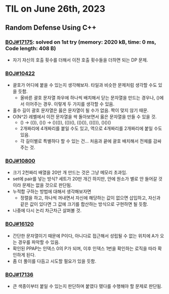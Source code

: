 # **TIL on June 26th, 2023**

## Random Defense Using C++
### [BOJ#17175](/Problem%20Solving/boj/random%20defense/17175-06-23-2023.cpp): solved on 1st try (memory: 2020 kB, time: 0 ms, Code length: 408 B)
* 자기 자신의 호출 횟수를 더해서 이전 호출 횟수들을 더하면 되는 DP 문제.



### [BOJ#10422](/Problem%20Solving/boj/random%20defense/10422-06-23-2023.cpp)
* 괄호가 어디에 붙을 수 있는지 생각해보자. 타일과 비슷한 문제처럼 생각할 수도 있을 듯함.
  - 올바른 괄호 문자열 좌우에 하나씩 배치해서 닫는 문자열을 만드는 경우나, ()에서 이어주는 경우. 이렇게 두 가지를 생각할 수 있음.
* 홀수 길이 괄호 문자열은 옳은 문자열이 될 수가 없음. 짝이 맞지 않기 때문.
* O(N^2) 레벨에서 이전 문자열을 싹 돌아보면서 옳은 문자열을 만들 수 있을 것.
  - () -> (()), ()() -> ()(()), (())(), (()()), ((())), ()()()
  - 2개짜리에 4개짜리를 붙일 수도 있고, 역으로 4개짜리를 2개짜리에 붙일 수도 있음.
  - 각 길이별로 특별하다 할 수 있는 건... 처음과 끝에 괄호 배치해서 전체를 감싸주는 것.


### [BOJ#10800](/Problem%20Solving/boj/random%20defense/10800-06-20-2023.cpp)
* 크기 2천짜리 배열을 20만 개 만드는 것은 그냥 메모리 초과임.
* set에 pair를 넣는 방식? 세트가 20만 개긴 하지만, 안에 원소가 별로 안 들어갈 것이라 문제는 없을 것으로 판단됨.
* 누적합 구하는 방법에 대해서 생각해보자면
  - 정렬을 하고, 하나씩 꺼내면서 자신에 해당하는 값이 없으면 삽입하고, 자신과 같은 값이 있다면 그 값에 크기를 합산하는 방식으로 구현하면 될 듯함.
* 나중에 다시 논리 차근차근 살펴볼 것.


### [BOJ#16120](/Problem%20Solving/boj/random%20defense/16120-06-22-2023.cpp)
* 간단한 문자열이기 때문에 P이다, 아니다로 접근해서 성립될 수 없는 위치에 A가 오는 경우를 파악할 수 있음.
* 확인된 PPAP는 인덱스 0의 P가 되며, 이후 인덱스 1번을 확인하는 로직을 따라 확인하게 된다.
* 좀 더 풀이를 다듬고 시도할 필요가 있을 듯함.

### [BOJ#17136]()
* 큰 색종이부터 붙일 수 있는지 판단하며 붙였다 뗐다를 수행해야 할 문제로 판단됨.